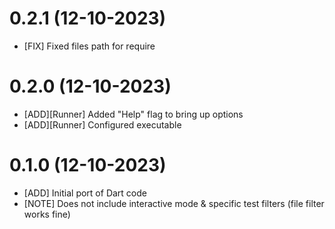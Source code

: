 # 0.2.1 (12-10-2023)
- [FIX] Fixed files path for require

# 0.2.0 (12-10-2023)
- [ADD][Runner] Added "Help" flag to bring up options
- [ADD][Runner] Configured executable

# 0.1.0 (12-10-2023)
- [ADD] Initial port of Dart code
- [NOTE] Does not include interactive mode & specific test filters (file filter works fine)